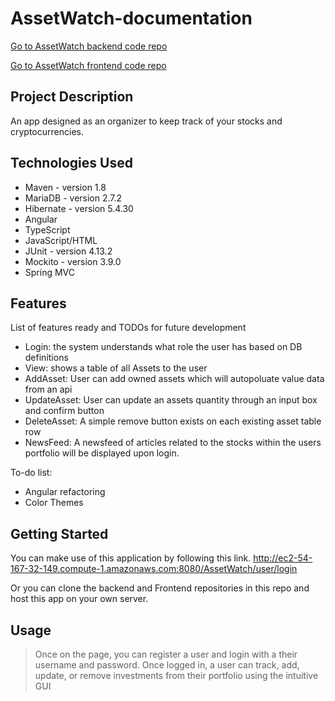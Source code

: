 # AssetWatch-documentation

[Go to AssetWatch backend code repo](https://github.com/AssetWatch/AssetWatchBackend)

[Go to AssetWatch frontend code repo](https://github.com/AssetWatch/AssetWatch-front)


## Project Description

An app designed as an organizer to keep track of your stocks and cryptocurrencies.

## Technologies Used

* Maven - version 1.8
* MariaDB - version 2.7.2
* Hibernate - version 5.4.30
* Angular
* TypeScript
* JavaScript/HTML
* JUnit - version 4.13.2
* Mockito - version 3.9.0
* Spring MVC

## Features

List of features ready and TODOs for future development
* Login: the system understands what role the user has based on DB definitions
* View: shows a table of all Assets to the user
* AddAsset: User can add owned assets which will autopoluate value data from an api
* UpdateAsset: User can update an assets quantity through an input box and confirm button
* DeleteAsset: A simple remove button exists on each existing asset table row
* NewsFeed: A newsfeed of articles related to the stocks within the users portfolio will be displayed upon login.

To-do list:
* Angular refactoring
* Color Themes

## Getting Started
   
You can make use of this application by following this link. 
http://ec2-54-167-32-149.compute-1.amazonaws.com:8080/AssetWatch/user/login

Or you can clone the backend and Frontend repositories in this repo and host this app on your own server.

## Usage

> Once on the page, you can register a user and login with a their username and password.
> Once logged in, a user can track, add, update, or remove investments from their portfolio using the intuitive GUI

